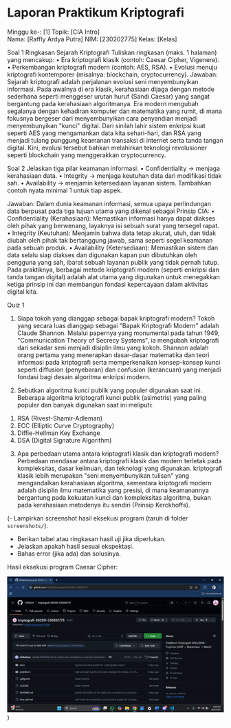 # Laporan Praktikum Kriptografi
Minggu ke-: [1]
Topik: [CIA Intro]  
Nama: [Raffly Ardya Putra]
NIM: [230202775] 
Kelas: [Kelas]  

Soal 1
Ringkasan Sejarah Kriptografi
Tuliskan ringkasan (maks. 1 halaman) yang mencakup:
•	Era kriptografi klasik (contoh: Caesar Cipher, Vigenere).
•	Perkembangan kriptografi modern (contoh: AES, RSA).
•	Evolusi menuju kriptografi kontemporer (misalnya: blockchain, cryptocurrency).
Jawaban:
Sejarah kriptografi adalah perjalanan evolusi seni menyembunyikan informasi. Pada awalnya di era klasik, kerahasiaan dijaga dengan metode sederhana seperti menggeser urutan huruf (Sandi Caesar) yang sangat bergantung pada kerahasiaan algoritmanya. Era modern mengubah segalanya dengan kehadiran komputer dan matematika yang rumit, di mana fokusnya bergeser dari menyembunyikan cara penyandian menjadi menyembunyikan "kunci" digital. Dari sinilah lahir sistem enkripsi kuat seperti AES yang mengamankan data kita sehari-hari, dan RSA yang menjadi tulang punggung keamanan transaksi di internet serta tanda tangan digital. Kini, evolusi tersebut bahkan melahirkan teknologi revolusioner seperti blockchain yang menggerakkan cryptocurrency.

Soal 2
Jelaskan tiga pilar keamanan informasi:
•	Confidentiality → menjaga kerahasiaan data.
•	Integrity → menjaga keutuhan data dari modifikasi tidak sah.
•	Availability → menjamin ketersediaan layanan sistem.
Tambahkan contoh nyata minimal 1 untuk tiap aspek.

Jawaban:
Dalam dunia keamanan informasi, semua upaya perlindungan data berpusat pada tiga tujuan utama yang dikenal sebagai Prinsip CIA:
•	Confidentiality (Kerahasiaan): Memastikan informasi hanya dapat diakses oleh pihak yang berwenang, layaknya isi sebuah surat yang tersegel rapat.
•	Integrity (Keutuhan): Menjamin bahwa data tetap akurat, utuh, dan tidak diubah oleh pihak tak bertanggung jawab, sama seperti segel keamanan pada sebuah produk.
•	Availability (Ketersediaan): Memastikan sistem dan data selalu siap diakses dan digunakan kapan pun dibutuhkan oleh pengguna yang sah, ibarat sebuah layanan publik yang tidak pernah tutup.
Pada praktiknya, berbagai metode kriptografi modern (seperti enkripsi dan tanda tangan digital) adalah alat utama yang digunakan untuk menegakkan ketiga prinsip ini dan membangun fondasi kepercayaan dalam aktivitas digital kita.

Quiz 1
1. Siapa tokoh yang dianggap sebagai bapak kriptografi modern?
Tokoh yang secara luas dianggap sebagai "Bapak Kriptografi Modern" adalah Claude Shannon. Melalui papernya yang monumental pada tahun 1949, "Communication Theory of Secrecy Systems", ia mengubah kriptografi dari sekadar seni menjadi disiplin ilmu yang kokoh. Shannon adalah orang pertama yang menerapkan dasar-dasar matematika dan teori informasi pada kriptografi serta memperkenalkan konsep-konsep kunci seperti diffusion (penyebaran) dan confusion (kerancuan) yang menjadi fondasi bagi desain algoritma enkripsi modern.

2. Sebutkan algoritma kunci publik yang populer digunakan saat ini.
Beberapa algoritma kriptografi kunci publik (asimetris) yang paling populer dan banyak digunakan saat ini meliputi:
1)	RSA (Rivest-Shamir-Adleman)
2)	ECC (Elliptic Curve Cryptography)
3)	Diffie-Hellman Key Exchange
4)	DSA (Digital Signature Algorithm)

3. Apa perbedaan utama antara kriptografi klasik dan kriptografi modern?
Perbedaan mendasar antara kriptografi klasik dan modern terletak pada kompleksitas, dasar keilmuan, dan teknologi yang digunakan. kriptografi klasik lebih merupakan "seni menyembunyikan tulisan" yang mengandalkan kerahasiaan algoritma, sementara kriptografi modern adalah disiplin ilmu matematika yang presisi, di mana keamanannya bergantung pada kekuatan kunci dan kompleksitas algoritma, bukan pada kerahasiaan metodenya itu sendiri (Prinsip Kerckhoffs).

(- Lampirkan screenshot hasil eksekusi program (taruh di folder `screenshots/`).  
- Berikan tabel atau ringkasan hasil uji jika diperlukan.  
- Jelaskan apakah hasil sesuai ekspektasi.  
- Bahas error (jika ada) dan solusinya. 

Hasil eksekusi program Caesar Cipher:

![Hasil Eksekusi](/praktikum/week1-intro-cia/Screenshot/repo_setup.png)
)